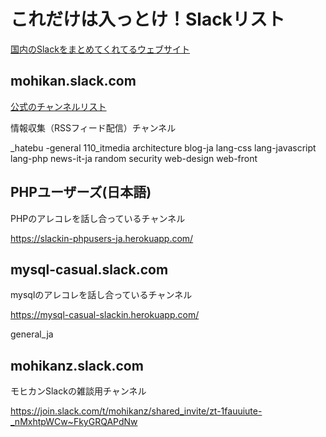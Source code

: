 # これだけは入っとけ！Slackリスト

[国内のSlackをまとめてくれてるウェブサイト](http://bokuweb.github.io/slack-list-ja/)

## mohikan.slack.com
[公式のチャンネルリスト](https://gist.github.com/kotakanbe/e4232407b75e1ec584e7)

情報収集（RSSフィード配信）チャンネル

_hatebu
-general
110_itmedia
architecture
blog-ja
lang-css
lang-javascript
lang-php
news-it-ja
random
security
web-design
web-front

## PHPユーザーズ(日本語)

PHPのアレコレを話し合っているチャンネル

https://slackin-phpusers-ja.herokuapp.com/

## mysql-casual.slack.com

mysqlのアレコレを話し合っているチャンネル

https://mysql-casual-slackin.herokuapp.com/

general_ja

## mohikanz.slack.com

モヒカンSlackの雑談用チャンネル

https://join.slack.com/t/mohikanz/shared_invite/zt-1fauuiute-_nMxhtpWCw~FkyGRQAPdNw
